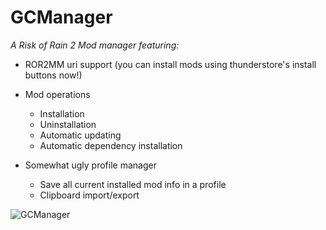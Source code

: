 # GCManager  
*A Risk of Rain 2 Mod manager featuring:*  

- ROR2MM uri support (you can install mods using thunderstore's install buttons now!)  
  
- Mod operations  
    - Installation  
    - Uninstallation  
    - Automatic updating  
    - Automatic dependency installation 

- Somewhat ugly profile manager
    - Save all current installed mod info in a profile
    - Clipboard import/export
  

![GCManager](https://i.imgur.com/jIheHD9.png)
